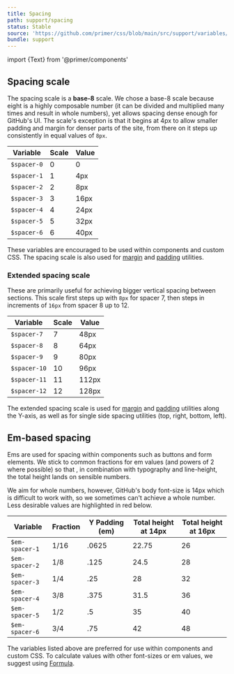 ```yaml
---
title: Spacing
path: support/spacing
status: Stable
source: 'https://github.com/primer/css/blob/main/src/support/variables/layout.scss'
bundle: support
---
```


import {Text} from '@primer/components'

## Spacing scale

The spacing scale is a **base-8** scale. We chose a base-8 scale because eight is a highly composable number (it can be divided and multiplied many times and result in whole numbers), yet allows spacing dense enough for GitHub's UI. The scale's exception is that it begins at 4px to allow smaller padding and margin for denser parts of the site, from there on it steps up consistently in equal values of `8px`.

| Variable    | Scale | Value |
| ----------- | ----- | ----- |
| `$spacer-0` | 0     | 0     |
| `$spacer-1` | 1     | 4px   |
| `$spacer-2` | 2     | 8px   |
| `$spacer-3` | 3     | 16px  |
| `$spacer-4` | 4     | 24px  |
| `$spacer-5` | 5     | 32px  |
| `$spacer-6` | 6     | 40px  |

These variables are encouraged to be used within components and custom CSS. The spacing scale is also used for [margin](/utilities/margin) and [padding](/utilities/padding) utilities.

### Extended spacing scale

These are primarily useful for achieving bigger vertical spacing between sections. This scale first steps up with `8px` for spacer 7, then steps in increments of `16px` from spacer 8 up to 12.

| Variable     | Scale | Value |
| ------------ | ----- | ----- |
| `$spacer-7`  | 7     | 48px  |
| `$spacer-8`  | 8     | 64px  |
| `$spacer-9`  | 9     | 80px  |
| `$spacer-10` | 10    | 96px  |
| `$spacer-11` | 11    | 112px |
| `$spacer-12` | 12    | 128px |

The extended spacing scale is used for [margin](/utilities/margin) and [padding](/utilities/padding) utilities along the Y-axis, as well as for single side spacing utilities (top, right, bottom, left).

## Em-based spacing

Ems are used for spacing within components such as buttons and form elements. We stick to common fractions for em values (and powers of 2 where possible) so that , in combination with typography and line-height, the total height lands on sensible numbers.

We aim for whole numbers, however, GitHub's body font-size is 14px which is difficult to work with, so we sometimes can't achieve a whole number. Less desirable values are highlighted in <Text color="red.5">red</Text> below.

| Variable | Fraction | Y Padding (em) | Total height at 14px | Total height at 16px |
| --- | --- | --- | --- | --- |
| `$em-spacer-1` | 1/16 | .0625 | <Text color="red.5">22.75</Text> | 26 |
| `$em-spacer-2` | 1/8 | .125 | <Text color="red.5">24.5</Text> | 28 |
| `$em-spacer-3` | 1/4 | .25 | 28 | 32 |
| `$em-spacer-4` | 3/8 | .375 | <Text color="red.5">31.5</Text> | 36 |
| `$em-spacer-5` | 1/2 | .5 | 35 | 40 |
| `$em-spacer-6` | 3/4 | .75 | 42 | 48 |

The variables listed above are preferred for use within components and custom CSS. To calculate values with other font-sizes or em values, we suggest using [Formula](https://jxnblk.github.io/formula/).
